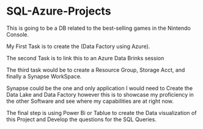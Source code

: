 # SQL-Azure-Projects

This is going to be a DB related to the best-selling games in the Nintendo Console.

My First Task is to create the (Data Factory using Azure).

The second Task is to link this to an Azure Data Brinks session

The third task would be to create a Resource Group, Storage Acct, and finally a Synapse WorkSpace.

Synapse could be the one and only application I would need to Create the Data Lake and Data Factory however this is to showcase my proficiency in the other Software and see where my capabilities are at right now.

The final step is using Power Bi or Tablue to create the Data visualization of this Project and Develop the questions for the SQL Queries.
